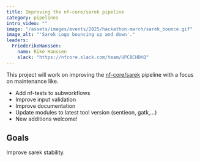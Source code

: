 ```yaml
---
title: Improving the nf-core/sarek pipeline
category: pipelines
intro_video: ""
image: "/assets/images/events/2025/hackathon-march/sarek_bounce.gif"
image_alt: "'Sarek Logo bouncing up and down'."
leaders:
  FriederikeHanssen:
    name: Rike Hanssen
    slack: "https://nfcore.slack.com/team/UPC8CHDKQ"
---
```


This project will work on improving the [nf-core/sarek](https://nf-co.re/sarek/) pipeline with a focus on maintenance like.

- Add nf-tests to subworkflows
- Improve input validation
- Improve documentation
- Update modules to latest tool version (sentieon, gatk,...)
- New additions welcome!

## Goals

Improve sarek stability.

